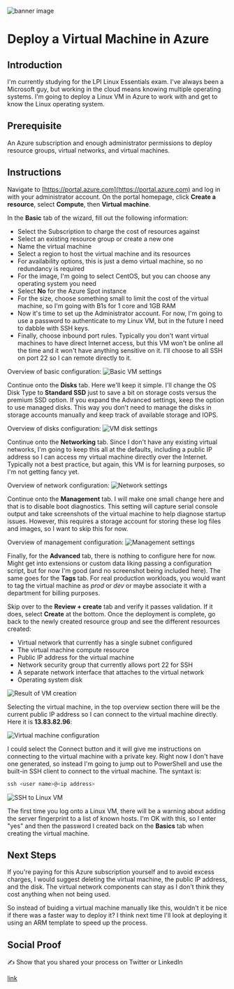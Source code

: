 ![banner image](./img/banner.png)

# Deploy a Virtual Machine in Azure

## Introduction

I'm currently studying for the LPI Linux Essentials exam. I've always been a Microsoft guy, but working in the cloud means knowing multiple operating systems. I'm going to deploy a Linux VM in Azure to work with and get to know the Linux operating system.

## Prerequisite

An Azure subscription and enough administrator permissions to deploy resource groups, virtual networks, and virtual machines.

## Instructions

Navigate to [https://portal.azure.com](https://portal.azure.com) and log in with your administrator account. On the portal homepage, click **Create a resource**, select **Compute**, then **Virtual machine**.

In the **Basic** tab of the wizard, fill out the following information:

- Select the Subscription to charge the cost of resources against
- Select an existing resource group or create a new one
- Name the virtual machine
- Select a region to host the virtual machine and its resources
- For availability options, this is just a demo virtual machine, so no redundancy is required
- For the image, I'm going to select CentOS, but you can choose any operating system you need
- Select **No** for the Azure Spot instance
- For the size, choose something small to limit the cost of the virtual machine, so I'm going with B1s for 1 core and 1GB RAM
- Now it's time to set up the Administrator account. For now, I'm going to use a password to authenticate to my Linux VM, but in the future I need to dabble with SSH keys.
- Finally, choose inbound port rules. Typically you don't want virtual machines to have direct Internet access, but this VM won't be online all the time and it won't have anything sensitive on it. I'll choose to all SSH on port 22 so I can remote directly to it.

Overview of basic configuration:
![Basic VM settings](./img/basictab.png)

Continue onto the **Disks** tab. Here we'll keep it simple. I'll change the OS Disk Type to **Standard SSD** just to save a bit on storage costs versus the premium SSD option. If you expand the Advanced settings, keep the option to use managed disks. This way you don't need to manage the disks in storage accounts manually and keep track of available storage and IOPS.

Overview of disks configuration:
![VM disk settings](./img/diskstab.png)

Continue onto the **Networking** tab. Since I don't have any existing virtual networks, I'm going to keep this all at the defaults, including a public IP address so I can access my virtual machine directly over the Internet. Typically not a best practice, but again, this VM is for learning purposes, so I'm not getting fancy yet.

Overview of network configuration:
![Network settings](./img/networktab.png)

Continue onto the **Management** tab. I will make one small change here and that is to disable boot diagnostics. This setting will capture serial console output and take screenshots of the virtual machine to help diagnose startup issues. However, this requires a storage account for storing these log files and images, so I want to skip this for now.

Overview of management configuration:
![Management settings](./img/managementtab.png)

Finally, for the **Advanced** tab, there is nothing to configure here for now. Might get into extensions or custom data liking passing a configuration script, but for now I'm good (and no screenshot being included here). The same goes for the **Tags** tab. For real production workloads, you would want to tag the virtual machine as *prod* or *dev* or maybe associate it with a department for billing purposes.

Skip over to the **Review + create** tab and verify it passes validation. If it does, select **Create** at the bottom. Once the deployment is complete, go back to the newly created resource group and see the different resources created:

- Virtual network that currently has a single subnet configured
- The virtual machine compute resource
- Public IP address for the virtual machine
- Network security group that currently allows port 22 for SSH
- A separate network interface that attaches to the virtual network
- Operating system disk

![Result of VM creation](./img/resources.png)

Selecting the virtual machine, in the top overview section there will be the current public IP address so I can connect to the virtual machine directly. Here it is **13.83.82.96**:

![Virtual machine configuration](./img/vmconfig.png)

I could select the Connect button and it will give me instructions on connecting to the virtual machine with a private key. Right now I don't have one generated, so instead I'm going to jump out to PowerShell and use the built-in SSH client to connect to the virtual machine. The syntaxt is:

```powershell
ssh <user name>@<ip address>
```

![SSH to Linux VM](./img/linuxsshlogin.png)

The first time you log onto a Linux VM, there will be a warning about adding the server fingerprint to a list of known hosts. I'm OK with this, so I enter "yes" and then the password I created back on the **Basics** tab when creating the virtual machine.

## Next Steps

If you're paying for this Azure subscription yourself and to avoid excess charges, I would suggest deleting the virtual machine, the public IP address, and the disk. The virtual network components can stay as I don't think they cost anything when not being used.

So instead of buiding a virtual machine manually like this, wouldn't it be nice if there was a faster way to deploy it? I think next time I'll look at deploying it using an ARM template to speed up the process.

## Social Proof

✍️ Show that you shared your process on Twitter or LinkedIn

[link](link)
